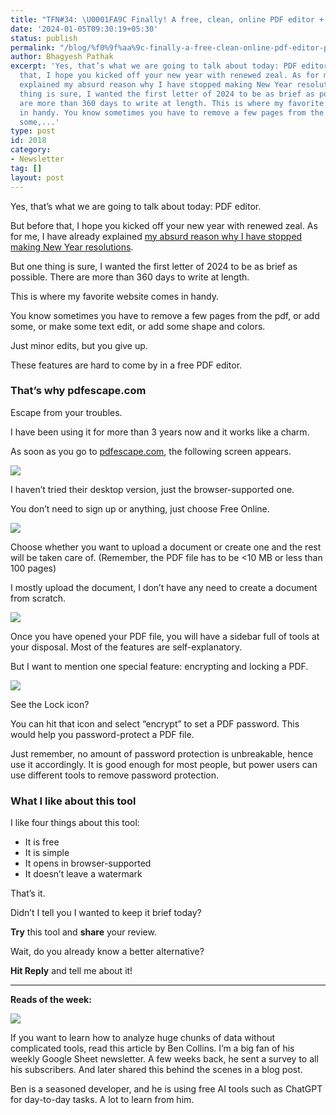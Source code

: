 ```yaml
---
title: "TFN#34: \U0001FA9C Finally! A free, clean, online PDF editor + password-lock"
date: '2024-01-05T09:30:19+05:30'
status: publish
permalink: "/blog/%f0%9f%aa%9c-finally-a-free-clean-online-pdf-editor-password-lock"
author: Bhagyesh Pathak
excerpt: 'Yes, that’s what we are going to talk about today: PDF editor. But before
  that, I hope you kicked off your new year with renewed zeal. As for me, I have already
  explained my absurd reason why I have stopped making New Year resolutions. But one
  thing is sure, I wanted the first letter of 2024 to be as brief as possible. There
  are more than 360 days to write at length. This is where my favorite website comes
  in handy. You know sometimes you have to remove a few pages from the pdf, or add
  some,...'
type: post
id: 2018
category:
- Newsletter
tag: []
layout: post
---
```


Yes, that’s what we are going to talk about today: PDF editor.

But before that, I hope you kicked off your new year with renewed zeal. As for me, I have already explained [my absurd reason why I have stopped making New Year resolutions](https://bhagyeshpathak.com/blog/%f0%9f%aa%9c-the-absurd-reason-why-i-stopped-making-new-year-resolutions/).

But one thing is sure, I wanted the first letter of 2024 to be as brief as possible. There are more than 360 days to write at length.

This is where my favorite website comes in handy.

You know sometimes you have to remove a few pages from the pdf, or add some, or make some text edit, or add some shape and colors.

Just minor edits, but you give up.

These features are hard to come by in a free PDF editor.

### That’s why pdfescape.com

Escape from your troubles.

I have been using it for more than 3 years now and it works like a charm.

As soon as you go to [pdfescape.com](http://pdfescape.com), the following screen appears.

![](https://embed.filekitcdn.com/e/tkwVjiL2WnM6sb9P2ZThes/kg3GspcZQAaUV1V7ynGmxW)

I haven’t tried their desktop version, just the browser-supported one.

You don’t need to sign up or anything, just choose Free Online.

![](https://embed.filekitcdn.com/e/tkwVjiL2WnM6sb9P2ZThes/dGSe16QYZ5ML4ctZCLFV1n)

Choose whether you want to upload a document or create one and the rest will be taken care of. (Remember, the PDF file has to be <10 MB or less than 100 pages)

I mostly upload the document, I don’t have any need to create a document from scratch.

![](https://embed.filekitcdn.com/e/tkwVjiL2WnM6sb9P2ZThes/jpeQFCKiFBXMMSQMcmSLGZ)

Once you have opened your PDF file, you will have a sidebar full of tools at your disposal. Most of the features are self-explanatory.

But I want to mention one special feature: encrypting and locking a PDF.

![](https://embed.filekitcdn.com/e/tkwVjiL2WnM6sb9P2ZThes/sxpwogWcxDbBHNxTdwDiqD)

See the Lock icon?

You can hit that icon and select “encrypt” to set a PDF password. This would help you password-protect a PDF file.

Just remember, no amount of password protection is unbreakable, hence use it accordingly. It is good enough for most people, but power users can use different tools to remove password protection.

### What I like about this tool

I like four things about this tool:

- It is free
- It is simple
- It opens in browser-supported
- It doesn’t leave a watermark

That’s it.

Didn’t I tell you I wanted to keep it brief today?

**Try** this tool and **share** your review.

Wait, do you already know a better alternative?

**Hit Reply** and tell me about it!

---

**Reads of the week:**

[![](https://embed.filekitcdn.com/e/tkwVjiL2WnM6sb9P2ZThes/tsuZUx1TCUaESQAvNthqim)](https://www.benlcollins.com/spreadsheets/google-forms-ai-apps-script/)

If you want to learn how to analyze huge chunks of data without complicated tools, read this article by Ben Collins. I’m a big fan of his weekly Google Sheet newsletter. A few weeks back, he sent a survey to all his subscribers. And later shared this behind the scenes in a blog post.

Ben is a seasoned developer, and he is using free AI tools such as ChatGPT for day-to-day tasks. A lot to learn from him.